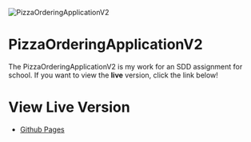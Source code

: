 ![PizzaOrderingApplicationV2](https://cdn.discordapp.com/attachments/888680236210860052/907399064805584967/PizzaOrderingApplicationBanner.png)

# PizzaOrderingApplicationV2

The PizzaOrderingApplicationV2 is my work for an SDD assignment for school. If you want to view the **live** version, click the link below!

# View Live Version
* [Github Pages](https://martin-zurek.github.io/PizzaOrderingApplicationV2)
